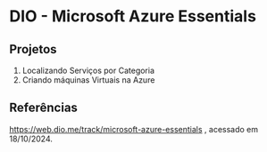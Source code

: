 # DIO - Microsoft Azure Essentials

## Projetos
1. Localizando Serviços por Categoria
2. Criando máquinas Virtuais na Azure


## Referências
https://web.dio.me/track/microsoft-azure-essentials , acessado em 18/10/2024.